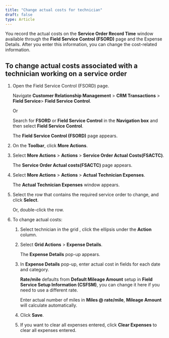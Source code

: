 ```yaml
---
title: "Change actual costs for technician"
draft: false
type: Article
---
```


You record the actual costs on the **Service Order Record Time** window available through the **Field Service Control (FSORD)** page and the Expense Details. After you enter this information, you can change the cost-related information.

## To change actual costs associated with a technician working on a service order

1. Open the Field Service Control (FSORD) page.

    Navigate **Customer Relationship Management** > **CRM Transactions** > **Field Service**> **Field Service Control**.

    Or

    Search for **FSORD** or **Field Service Control** in the **Navigation box** and then select  **Field Service Control**.

    The **Field Service Control (FSORD)** page appears.

2. On the **Toolbar**, click **More Actions**.

3. Select **More Actions** > **Actions** > **Service Order Actual Costs(FSACTC)**.

    The **Service Order Actual costs(FSACTC)** page appears.

4. Select **More Actions** > **Actions** > **Actual Technician Expenses**.

    The **Actual Technician Expenses** window appears.

5. Select the row that contains the required service order to change, and click **Select**.

    Or, double-click the row.

6. To change actual costs:

    1. Select technician in the grid , click the ellipsis under the **Action** column.

    2. Select **Grid Actions** > **Expense Details**.

        The **Expense Details** pop-up appears.

    3. In **Expense Details** pop-up, enter actual cost in fields for each date and category.

        **Rate/mile** defaults from **Default Mileage Amount** setup in **Field Service Setup Information (CSFSM)**, you can change it here if you need to use a different rate.

        Enter actual number of miles in **Miles @ rate/mile**, **Mileage Amount** will calculate automatically.

    4. Click **Save**.

    5. If you want to clear all expenses entered, click **Clear Expenses** to clear all expenses entered.

​